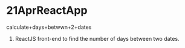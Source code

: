 # 21AprReactApp
calculate+days+betwwn+2+dates

1.  ReactJS front-end to find the number of days between two dates.
